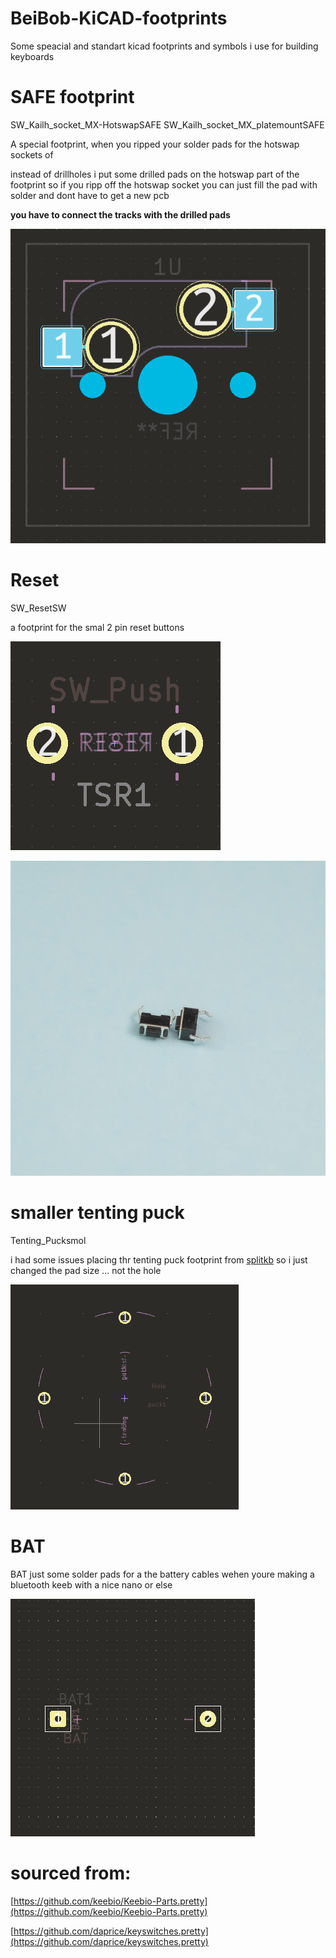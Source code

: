# BeiBob-KiCAD-footprints
Some speacial and standart kicad footprints and symbols i use for building keyboards

# SAFE footprint
SW_Kailh_socket_MX-HotswapSAFE
SW_Kailh_socket_MX_platemountSAFE

A special footprint, when you ripped your solder pads for the hotswap sockets of

instead of drillholes i put some drilled pads on the hotswap part of the footprint so if you ripp off the hotswap socket you can just fill the pad with solder and dont have to get a new pcb

**you have to connect the tracks with the drilled pads**

![safe footprint](https://github.com/GroooveBob/BeiBob-KiCAD-footprints/blob/main/image/SAFE.png)

# Reset
SW_ResetSW

a footprint for the smal 2 pin reset buttons

![reset footprint](https://github.com/GroooveBob/BeiBob-KiCAD-footprints/blob/main/image/reset.png)

![reset button](https://github.com/GroooveBob/BeiBob-KiCAD-footprints/blob/main/image/resetimage.jpg)

# smaller tenting puck 
Tenting_Pucksmol

i had some issues placing thr tenting puck footprint from [splitkb](https://github.com/splitkb) so i just changed the pad size ... not the hole

![smol tenting puck](https://github.com/GroooveBob/BeiBob-KiCAD-footprints/blob/main/image/puck.png)

# BAT
BAT
just some solder pads for a the battery cables wehen youre making a bluetooth keeb with a nice nano or else

![BAT](https://github.com/GroooveBob/BeiBob-KiCAD-footprints/blob/main/image/bat.png)


# sourced from:
[https://github.com/keebio/Keebio-Parts.pretty](https://github.com/keebio/Keebio-Parts.pretty)


[https://github.com/daprice/keyswitches.pretty](https://github.com/daprice/keyswitches.pretty)
